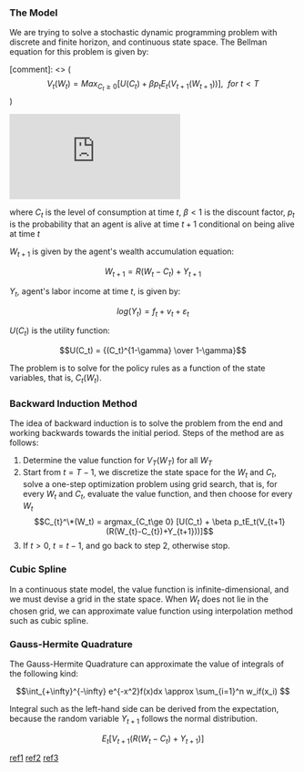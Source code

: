 ### The Model
We are trying to solve a stochastic dynamic programming problem with discrete and finite horizon, and continuous state space. The Bellman equation for this problem is given by:

[comment]: <> ($$V_t(W_t) = Max_{C_t \ge 0} [U(C_t) + \beta p_tE_t(V_{t+1}(W_{t+1}))],\ \ for\ t\lt T$$)

![Bellman Equation](http://www.sciweavers.org/tex2img.php?eq=%24%24V_t%28W_t%29%20%3D%20Max_%7BC_t%20%5Cge%200%7D%20%5BU%28C_t%29%20%2B%20%5Cbeta%20p_tE_t%28V_%7Bt%2B1%7D%28W_%7Bt%2B1%7D%29%29%5D%2C%5C%20%5C%20for%20t%20%3C%20T%24%24%0A&bc=White&fc=Black&im=jpg&fs=12&ff=arev&edit=0)

where $C_t$ is the level of consumption at time $t$, $\beta \lt 1$ is the discount factor, $p_t$ is the probability that an agent is alive at time $t+1$ conditional on being alive at time $t$

$W_{t+1}$ is given by the agent's wealth accumulation equation:

$$W_{t+1} = R(W_t-C_t) + Y_{t+1}$$

$Y_t$, agent's labor income at time $t$, is given by:

$$log(Y_t) = f_t + v_t + \varepsilon_t$$

$U(C_t)$ is the utility function:

$$U(C_t) = {(C_t)^{1-\gamma} \over 1-\gamma}$$

The problem is to solve for the policy rules as a function of the state variables, that is, $C_t(W_t)$.


### Backward Induction Method
The idea of backward induction is to solve the problem from the end and working backwards towards the initial period. Steps of the method are as follows:
1. Determine the value function for $V_T(W_T)$ for all $W_T$
2. Start from $t=T-1$, we discretize the state space for the $W_t$ and $C_t$, solve a one-step optimization problem using grid search, that is, for every $W_{t}$ and $C_{t}$, evaluate the value function, and then choose for every $W_{t}$
$$C_{t}^\*(W_t) = argmax_{C_t\ge 0} [U(C_t) + \beta p_tE_t(V_{t+1}(R(W_{t}-C_{t})+Y_{t+1}))]$$
3. If $t \gt 0$, $t = t - 1$, and go back to step 2, otherwise stop.


### Cubic Spline
In a continuous state model, the value function is infinite-dimensional, and we must devise a grid in the state space. When $W_t$ does not lie in the chosen grid, we can approximate value function using interpolation method such as cubic spline.


### Gauss-Hermite Quadrature
The Gauss-Hermite Quadrature can approximate the value of integrals of the following kind:

$$\int_{+\infty}^{-\infty} e^{-x^2}f(x)dx \approx \sum_{i=1}^n w_if(x_i) $$

Integral such as the left-hand side can be derived from the expectation, because the random variable $Y_{t+1}$ follows the normal distribution.

$$E_t[V_{t+1}(R(W_{t}-C_{t})+Y_{t+1})]$$


[ref1](https://en.wikipedia.org/wiki/Gauss–Hermite_quadrature)
[ref2](https://stats.stackexchange.com/questions/159650/why-does-the-variance-of-the-random-walk-increase)
[ref3](https://docs.scipy.org/doc/numpy-1.13.0/reference/generated/numpy.polynomial.hermite.hermgauss.html)
